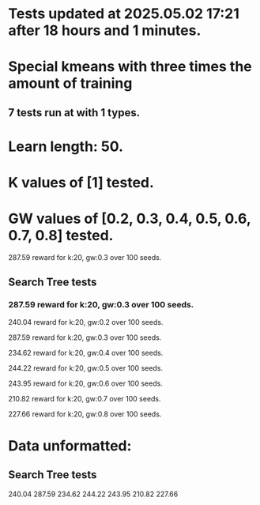 # Tests updated at 2025.05.02 17:21 after 18 hours and 1 minutes.
# Special kmeans with three times the amount of training
## 7 tests run at with 1 types.
# Learn length: 50.
# K values of [1] tested.
# GW values of [0.2, 0.3, 0.4, 0.5, 0.6, 0.7, 0.8] tested.

287.59 reward for k:20, gw:0.3 over 100 seeds.


## Search Tree tests
### 287.59 reward for k:20, gw:0.3 over 100 seeds.

240.04 reward for k:20, gw:0.2 over 100 seeds.

287.59 reward for k:20, gw:0.3 over 100 seeds.

234.62 reward for k:20, gw:0.4 over 100 seeds.

244.22 reward for k:20, gw:0.5 over 100 seeds.

243.95 reward for k:20, gw:0.6 over 100 seeds.

210.82 reward for k:20, gw:0.7 over 100 seeds.

227.66 reward for k:20, gw:0.8 over 100 seeds.


# Data unformatted:



## Search Tree tests
240.04
287.59
234.62
244.22
243.95
210.82
227.66
